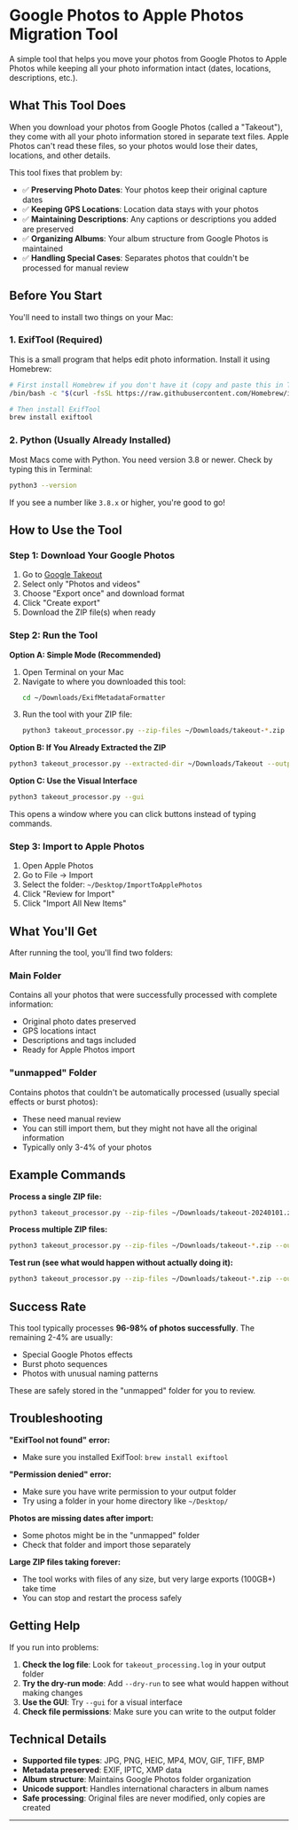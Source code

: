 # Google Photos to Apple Photos Migration Tool

A simple tool that helps you move your photos from Google Photos to Apple Photos while keeping all your photo information intact (dates, locations, descriptions, etc.).

## What This Tool Does

When you download your photos from Google Photos (called a "Takeout"), they come with all your photo information stored in separate text files. Apple Photos can't read these files, so your photos would lose their dates, locations, and other details.

This tool fixes that problem by:
- ✅ **Preserving Photo Dates**: Your photos keep their original capture dates
- ✅ **Keeping GPS Locations**: Location data stays with your photos
- ✅ **Maintaining Descriptions**: Any captions or descriptions you added are preserved
- ✅ **Organizing Albums**: Your album structure from Google Photos is maintained
- ✅ **Handling Special Cases**: Separates photos that couldn't be processed for manual review

## Before You Start

You'll need to install two things on your Mac:

### 1. ExifTool (Required)
This is a small program that helps edit photo information. Install it using Homebrew:

```bash
# First install Homebrew if you don't have it (copy and paste this in Terminal)
/bin/bash -c "$(curl -fsSL https://raw.githubusercontent.com/Homebrew/install/HEAD/install.sh)"

# Then install ExifTool
brew install exiftool
```

### 2. Python (Usually Already Installed)
Most Macs come with Python. You need version 3.8 or newer. Check by typing this in Terminal:
```bash
python3 --version
```
If you see a number like `3.8.x` or higher, you're good to go!

## How to Use the Tool

### Step 1: Download Your Google Photos
1. Go to [Google Takeout](https://takeout.google.com)
2. Select only "Photos and videos"
3. Choose "Export once" and download format
4. Click "Create export"
5. Download the ZIP file(s) when ready

### Step 2: Run the Tool

**Option A: Simple Mode (Recommended)**
1. Open Terminal on your Mac
2. Navigate to where you downloaded this tool:
   ```bash
   cd ~/Downloads/ExifMetadataFormatter
   ```
3. Run the tool with your ZIP file:
   ```bash
   python3 takeout_processor.py --zip-files ~/Downloads/takeout-*.zip --output ~/Desktop/ImportToApplePhotos
   ```

**Option B: If You Already Extracted the ZIP**
```bash
python3 takeout_processor.py --extracted-dir ~/Downloads/Takeout --output ~/Desktop/ImportToApplePhotos
```

**Option C: Use the Visual Interface**
```bash
python3 takeout_processor.py --gui
```
This opens a window where you can click buttons instead of typing commands.

### Step 3: Import to Apple Photos
1. Open Apple Photos
2. Go to File → Import
3. Select the folder: `~/Desktop/ImportToApplePhotos`
4. Click "Review for Import"
5. Click "Import All New Items"

## What You'll Get

After running the tool, you'll find two folders:

### Main Folder
Contains all your photos that were successfully processed with complete information:
- Original photo dates preserved
- GPS locations intact
- Descriptions and tags included
- Ready for Apple Photos import

### "unmapped" Folder
Contains photos that couldn't be automatically processed (usually special effects or burst photos):
- These need manual review
- You can still import them, but they might not have all the original information
- Typically only 3-4% of your photos

## Example Commands

**Process a single ZIP file:**
```bash
python3 takeout_processor.py --zip-files ~/Downloads/takeout-20240101.zip --output ~/Desktop/MyPhotos
```

**Process multiple ZIP files:**
```bash
python3 takeout_processor.py --zip-files ~/Downloads/takeout-*.zip --output ~/Desktop/MyPhotos
```

**Test run (see what would happen without actually doing it):**
```bash
python3 takeout_processor.py --zip-files ~/Downloads/takeout-*.zip --output ~/Desktop/MyPhotos --dry-run
```

## Success Rate

This tool typically processes **96-98% of photos successfully**. The remaining 2-4% are usually:
- Special Google Photos effects
- Burst photo sequences
- Photos with unusual naming patterns

These are safely stored in the "unmapped" folder for you to review.


## Troubleshooting

**"ExifTool not found" error:**
- Make sure you installed ExifTool: `brew install exiftool`

**"Permission denied" error:**
- Make sure you have write permission to your output folder
- Try using a folder in your home directory like `~/Desktop/`

**Photos are missing dates after import:**
- Some photos might be in the "unmapped" folder
- Check that folder and import those separately

**Large ZIP files taking forever:**
- The tool works with files of any size, but very large exports (100GB+) take time
- You can stop and restart the process safely

## Getting Help

If you run into problems:

1. **Check the log file**: Look for `takeout_processing.log` in your output folder
2. **Try the dry-run mode**: Add `--dry-run` to see what would happen without making changes
3. **Use the GUI**: Try `--gui` for a visual interface
4. **Check file permissions**: Make sure you can write to the output folder

## Technical Details

- **Supported file types**: JPG, PNG, HEIC, MP4, MOV, GIF, TIFF, BMP
- **Metadata preserved**: EXIF, IPTC, XMP data
- **Album structure**: Maintains Google Photos folder organization
- **Unicode support**: Handles international characters in album names
- **Safe processing**: Original files are never modified, only copies are created

---